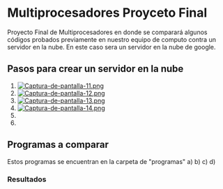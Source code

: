 # Multiprocesadores Proyceto Final
Proyecto Final de Multiprocesadores en donde se comparará algunos códigos probados previamente en nuestro equipo de computo contra un servidor en la nube. En este caso sera un servidor en la nube de google.
## Pasos para crear un servidor en la nube
1. [![Captura-de-pantalla-11.png](https://i.postimg.cc/1zVZywq8/Captura-de-pantalla-11.png)](https://postimg.cc/QBDzbBSD)
2. [![Captura-de-pantalla-12.png](https://i.postimg.cc/50wdCJp1/Captura-de-pantalla-12.png)](https://postimg.cc/cg45pVV5)
3. [![Captura-de-pantalla-13.png](https://i.postimg.cc/NMhvFF6p/Captura-de-pantalla-13.png)](https://postimg.cc/cKcb5s5n)
4. [![Captura-de-pantalla-14.png](https://i.postimg.cc/FzNtb6nS/Captura-de-pantalla-14.png)](https://postimg.cc/jwgktMTq)
5.
6.
## Programas a comparar
Estos programas se encuentran en la carpeta de "programas"
a)
b)
c)
d)

### Resultados

